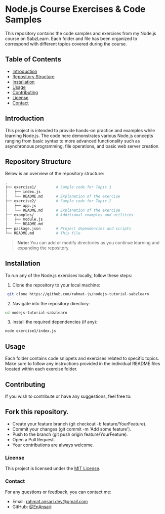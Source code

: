 # Node.js Course Exercises & Code Samples

This repository contains the code samples and exercises from my Node.js course on SabzLearn. Each folder and file has been organized to correspond with different topics covered during the course.

## Table of Contents

- [Introduction](#introduction)
- [Repository Structure](#repository-structure)
- [Installation](#installation)
- [Usage](#usage)
- [Contributing](#contributing)
- [License](#license)
- [Contact](#contact)

## Introduction

This project is intended to provide hands-on practice and examples while learning Node.js. The code here demonstrates various Node.js concepts ranging from basic syntax to more advanced functionality such as asynchronous programming, file operations, and basic web server creation.

## Repository Structure

Below is an overview of the repository structure:
```bash
.
├── exercise1/         # Sample code for Topic 1
│   ├── index.js
│   └── README.md      # Explanation of the exercise
├── exercise2/         # Sample code for Topic 2
│   ├── app.js
│   └── README.md      # Explanation of the exercise
├── examples/          # Additional examples and utilities
│   ├── module.js
│   └── README.md
├── package.json       # Project dependencies and scripts
└── README.md          # This file
```

> **Note:** You can add or modify directories as you continue learning and expanding the repository.

## Installation

To run any of the Node.js exercises locally, follow these steps:

1. Clone the repository to your local machine:
  ```bash
   git clone https://github.com/rahmat-js/nodejs-tutorial-sabzlearn
  ```

2. Navigate into the repository directory:
  ```bash
  cd nodejs-tutorial-sabzlearn
  ```
3. Install the required dependencies (if any):
  ```bash
  node exercise1/index.js
  ```

## Usage
Each folder contains code snippets and exercises related to specific topics. Make sure to follow any instructions provided in the individual README files located within each exercise folder.

## Contributing
If you wish to contribute or have any suggestions, feel free to:

## Fork this repository.
* Create your feature branch (git checkout -b feature/YourFeature).
* Commit your changes (git commit -m 'Add some feature').
* Push to the branch (git push origin feature/YourFeature).
* Open a Pull Request.
* Your contributions are always welcome.

### License
This project is licensed under the [MIT License](./license).

### Contact
For any questions or feedback, you can contact me:
* Email: [rahmat.ansari.dev@gmail.com](mailto:rahmat.ansari.dev@gmail.com)
* GitHub: [@EnAnsari](https://github.com/enansari)
